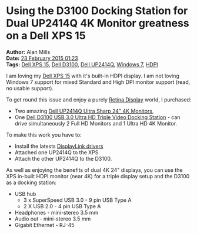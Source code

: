 Using the D3100 Docking Station for Dual UP2414Q 4K Monitor greatness on a Dell XPS 15
======================================================================================
**Author:** Alan Mills  
**Date:** [23 February 2015 01:23](/blog/history/2015-02.md)  
**Tags:** [Dell XPS 15](/blog/categories/dell-xps-15.md), [Dell D3100](/blog/categories/dell-d3100.md), [Dell UP2414Q](/blog/categories/dell-up2414q.md), [Windows 7](/blog/categories/windows-7.md), [HDPI](/blog/categories/hdpi.md)

I am loving my [Dell XPS 15](http://amzn.to/1MOQnj9) with it's built-in HDPI display.  I am not loving Windows 7 support for mixed Standard and High DPI monitor support (read, no usable support).

To get round this issue and enjoy a purely [Retina Display](https://en.wikipedia.org/wiki/Retina_display) world, I purchased:
* Two amazing [Dell UP2414Q Ultra Sharp 24" 4K Monitors](http://amzn.to/1MORu2v),
* One [Dell D3100 USB 3.0 Ultra HD Triple Video Docking Station](http://amzn.to/1UEw6iT) - can drive simultaneously 2 Full HD Monitors and 1 Ultra HD 4K Monitor.

To make this work you have to:
* Install the latests [DisplayLink drivers](http://www.displaylink.com/downloads/windows)
* Attached one UP2414Q to the XPS
* Attach the other UP2414Q to the D3100.

As well as enjoying the benefits of dual 4K 24" displays, you can use the XPS in-built HDPI monitor (near 4K) for a triple display setup and the D3100 as a docking station:
* USB hub
  * 3 x SuperSpeed USB 3.0 - 9 pin USB Type A
  * 2 X USB 2.0 - 4 pin USB Type A
* Headphones - mini-stereo 3.5 mm
* Audio out - mini-stereo 3.5 mm
* Gigabit Ethernet - RJ-45
